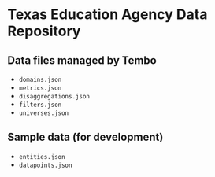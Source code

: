 # Texas Education Agency Data Repository

## Data files managed by Tembo
* `domains.json`
* `metrics.json`
* `disaggregations.json`
* `filters.json`
* `universes.json`

## Sample data (for development)
* `entities.json`
* `datapoints.json`